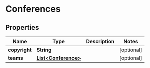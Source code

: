 

# Conferences


## Properties

| Name | Type | Description | Notes |
|------------ | ------------- | ------------- | -------------|
|**copyright** | **String** |  |  [optional] |
|**teams** | [**List&lt;Conference&gt;**](Conference.md) |  |  [optional] |



